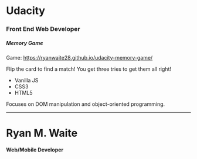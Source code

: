 # Udacity
### Front End Web Developer
##### Memory Game

Game: https://ryanwaite28.github.io/udacity-memory-game/

Flip the card to find a match! You get three tries to get them all right!

* Vanilla JS
* CSS3
* HTML5

Focuses on DOM manipulation and object-oriented programming.


---

# Ryan M. Waite
#### Web/Mobile Developer
